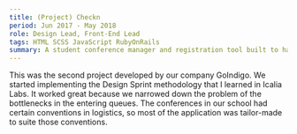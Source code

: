 ```yaml
---
title: (Project) Checkn
period: Jun 2017 - May 2018
role: Design Lead, Front-End Lead
tags: HTML SCSS JavaScript RubyOnRails
summary: A student conference manager and registration tool built to have the quickest waiting queues.
---
```

This was the second project developed by our company GoIndigo. We started implementing the Design Sprint methodology that I learned in Icalia Labs. It worked great because we narrowed down the problem of the bottlenecks in the entering queues. The conferences in our school had certain conventions in logistics, so most of the application was tailor-made to suite those conventions.